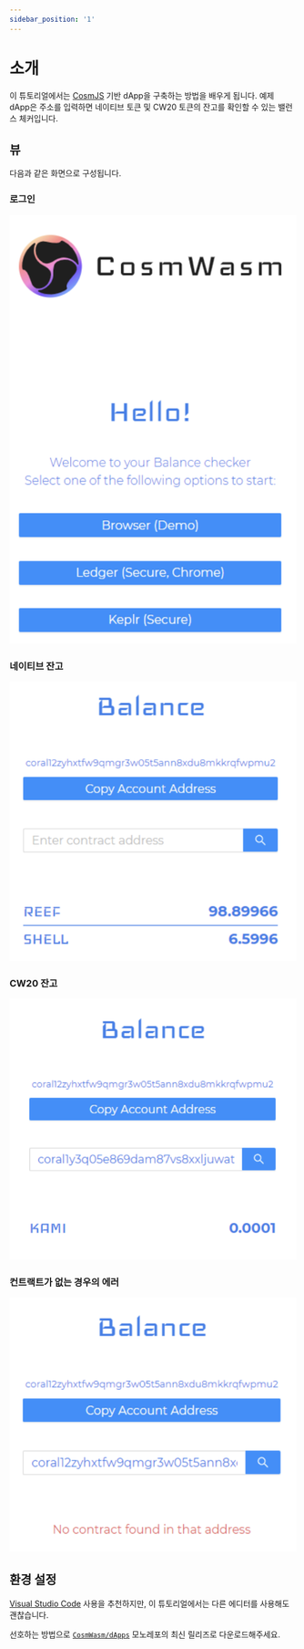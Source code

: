 ```yaml
---
sidebar_position: '1'
---
```


# 소개

이 튜토리얼에서는 [CosmJS](https://github.com/cosmos/cosmjs) 기반 dApp을 구축하는 방법을 배우게 됩니다. 예제 dApp은 주소를 입력하면 네이티브 토큰 및 CW20 토큰의 잔고를 확인할 수 있는 밸런스 체커입니다.

## 뷰 <a href="#views" id="views"></a>

다음과 같은 화면으로 구성됩니다.

### 로그인 <a href="#login" id="login"></a>

<img src="../../.gitbook/assets/image (2).png" alt="" data-size="original">

### 네이티브 잔고 <a href="#native-balance" id="native-balance"></a>

![](<../../.gitbook/assets/image (3).png>)

### CW20 잔고 <a href="#balance-of-a-cw20-contract" id="balance-of-a-cw20-contract"></a>

![](../../.gitbook/assets/image.png)

### 컨트랙트가 없는 경우의 에러 <a href="#error-for-address-with-no-contract" id="error-for-address-with-no-contract"></a>

![](<../../.gitbook/assets/image (4).png>)

## 환경 설정 <a href="#setup-environment" id="setup-environment"></a>

[Visual Studio Code](https://code.visualstudio.com) 사용을 추천하지만, 이 튜토리얼에서는 다른 에디터를 사용해도 괜찮습니다.

선호하는 방법으로 [`CosmWasm/dApps`](https://github.com/CosmWasm/dApps) 모노레포의 최신 릴리즈로 다운로드해주세요.
